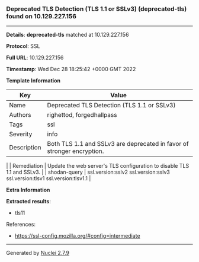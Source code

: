 ### Deprecated TLS Detection (TLS 1.1 or SSLv3) (deprecated-tls) found on 10.129.227.156
---
**Details**: **deprecated-tls**  matched at 10.129.227.156

**Protocol**: SSL

**Full URL**: 10.129.227.156

**Timestamp**: Wed Dec 28 18:25:42 +0000 GMT 2022

**Template Information**

| Key | Value |
|---|---|
| Name | Deprecated TLS Detection (TLS 1.1 or SSLv3) |
| Authors | righettod, forgedhallpass |
| Tags | ssl |
| Severity | info |
| Description | Both TLS 1.1 and SSLv3 are deprecated in favor of stronger encryption.
 |
| Remediation | Update the web server's TLS configuration to disable TLS 1.1 and SSLv3.
 |
| shodan-query | ssl.version:sslv2 ssl.version:sslv3 ssl.version:tlsv1 ssl.version:tlsv1.1 |

**Extra Information**

**Extracted results**:

- tls11


References: 
- https://ssl-config.mozilla.org/#config=intermediate

---
Generated by [Nuclei 2.7.9](https://github.com/projectdiscovery/nuclei)
